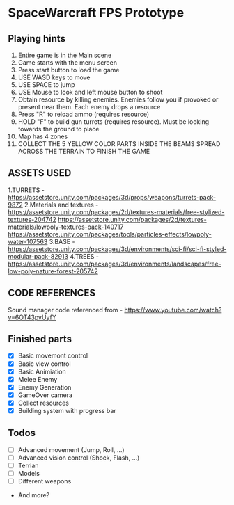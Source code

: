 # SpaceWarcraft FPS Prototype

## Playing hints
1. Entire game is in the Main scene
2. Game starts with the menu screen
3. Press start button to load the game
4. USE WASD keys to move
5. USE SPACE to jump
6. USE Mouse to look and left mouse button to shoot
7. Obtain resource by killing enemies. Enemies follow you if provoked or present near them. Each enemy drops a resource
8. Press "R" to reload ammo (requires resource)
9. HOLD "F" to build gun turrets (requires resource). Must be looking towards the ground to place
10. Map has 4 zones
11. COLLECT THE 5 YELLOW COLOR PARTS INSIDE THE BEAMS SPREAD ACROSS THE TERRAIN TO FINISH THE GAME

## ASSETS USED
1.TURRETS - https://assetstore.unity.com/packages/3d/props/weapons/turrets-pack-9872
2.Materials and textures -
https://assetstore.unity.com/packages/2d/textures-materials/free-stylized-textures-204742
https://assetstore.unity.com/packages/2d/textures-materials/lowpoly-textures-pack-140717 
https://assetstore.unity.com/packages/tools/particles-effects/lowpoly-water-107563
3.BASE - https://assetstore.unity.com/packages/3d/environments/sci-fi/sci-fi-styled-modular-pack-82913
4.TREES - https://assetstore.unity.com/packages/3d/environments/landscapes/free-low-poly-nature-forest-205742

## CODE REFERENCES
Sound manager code referenced from - https://www.youtube.com/watch?v=6OT43pvUyfY


## Finished parts
- [x] Basic movemont control
- [x] Basic view control
- [x] Basic Animiation
- [x] Melee Enemy
- [x] Enemy Generation
- [x] GameOver camera
- [x] Collect resources
- [x] Building system with progress bar

## Todos
- [ ] Advanced movement (Jump, Roll, ...)
- [ ] Advanced vision control (Shock, Flash, ...)
- [ ] Terrian
- [ ] Models
- [ ] Different weapons
- And more? 
